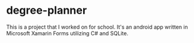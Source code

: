 # degree-planner
This is a project that I worked on for school. It's an android app written in Microsoft Xamarin Forms utilizing C# and SQLite.
